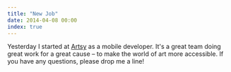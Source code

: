 ```yaml
---
title: "New Job"
date: 2014-04-08 00:00
index: true
---
```


Yesterday I started at [Artsy](https://artsy.net) as a mobile developer. It's a great team doing great work for a great cause – to make the world of art more accessible. If you have any questions, please drop me a line!

<!-- more -->

